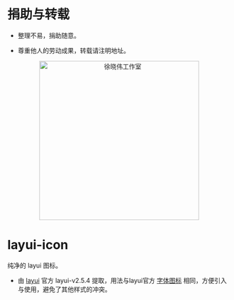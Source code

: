 # 捐助与转载

- 整理不易，捐助随意。

- 尊重他人的劳动成果，转载请注明地址。

<p align=center>
  <a href="https://xuxiaowei.com.cn">
    <img src="https://cdn2.xuxiaowei.com.cn/img/QRCode.png/xuxiaowei.com.cn" alt="徐晓伟工作室" width="360">
  </a>
</p>

# layui-icon
纯净的 layui 图标。

- 由 [layui](https://www.layui.com/) 官方 layui-v2.5.4 提取，用法与layui官方 [字体图标](https://www.layui.com/doc/element/icon.html) 相同，方便引入与使用，避免了其他样式的冲突。